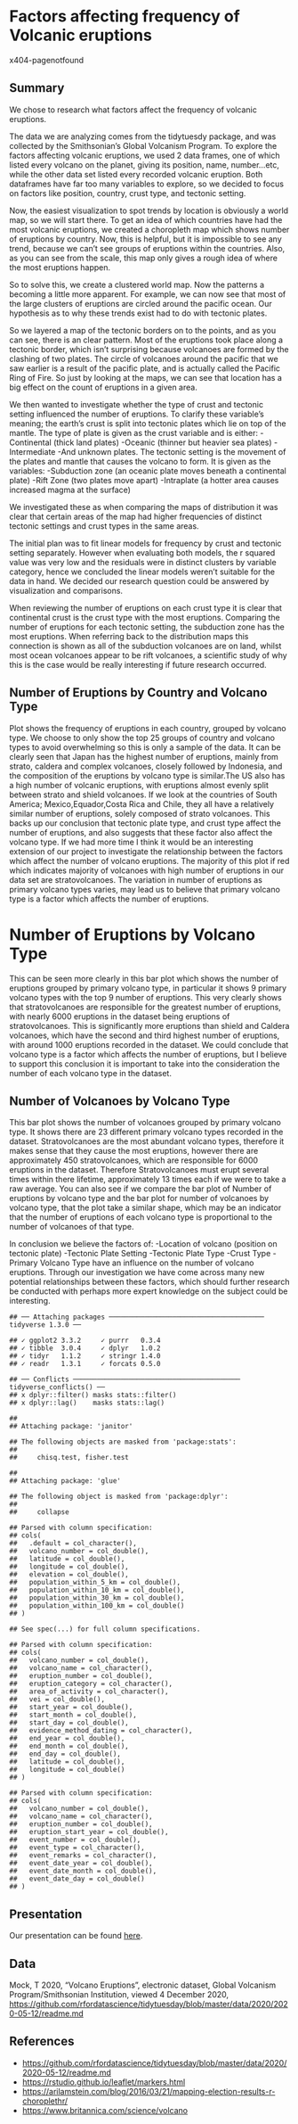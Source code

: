 Factors affecting frequency of Volcanic eruptions
================
x404-pagenotfound

## Summary

We chose to research what factors affect the frequency of volcanic
eruptions.

The data we are analyzing comes from the tidytuesdy package, and was
collected by the Smithsonian’s Global Volcanism Program. To explore the
factors affecting volcanic eruptions, we used 2 data frames, one of
which listed every volcano on the planet, giving its position, name,
number…etc, while the other data set listed every recorded volcanic
eruption. Both dataframes have far too many variables to explore, so we
decided to focus on factors like position, country, crust type, and
tectonic setting.

Now, the easiest visualization to spot trends by location is obviously a
world map, so we will start there. To get an idea of which countries
have had the most volcanic eruptions, we created a choropleth map which
shows number of eruptions by country. Now, this is helpful, but it is
impossible to see any trend, because we can’t see groups of eruptions
within the countries. Also, as you can see from the scale, this map only
gives a rough idea of where the most eruptions happen.

So to solve this, we create a clustered world map. Now the patterns a
becoming a little more apparent. For example, we can now see that most
of the large clusters of eruptions are circled around the pacific ocean.
Our hypothesis as to why these trends exist had to do with tectonic
plates.

So we layered a map of the tectonic borders on to the points, and as you
can see, there is an clear pattern. Most of the eruptions took place
along a tectonic border, which isn’t surprising because volcanoes are
formed by the clashing of two plates. The circle of volcanoes around the
pacific that we saw earlier is a result of the pacific plate, and is
actually called the Pacific Ring of Fire. So just by looking at the
maps, we can see that location has a big effect on the count of
eruptions in a given area.

We then wanted to investigate whether the type of crust and tectonic
setting influenced the number of eruptions. To clarify these variable’s
meaning; the earth’s crust is split into tectonic plates which lie on
top of the mantle. The type of plate is given as the crust variable and
is either: -Continental (thick land plates) -Oceanic (thinner but
heavier sea plates) -Intermediate -And unknown plates. The tectonic
setting is the movement of the plates and mantle that causes the volcano
to form. It is given as the variables: -Subduction zone (an oceanic
plate moves beneath a continental plate) -Rift Zone (two plates move
apart) -Intraplate (a hotter area causes increased magma at the surface)

We investigated these as when comparing the maps of distribution it was
clear that certain areas of the map had higher frequencies of distinct
tectonic settings and crust types in the same areas.

The initial plan was to fit linear models for frequency by crust and
tectonic setting separately. However when evaluating both models, the r
squared value was very low and the residuals were in distinct clusters
by variable category, hence we concluded the linear models weren’t
suitable for the data in hand. We decided our research question could be
answered by visualization and comparisons.

When reviewing the number of eruptions on each crust type it is clear
that continental crust is the crust type with the most eruptions.
Comparing the number of eruptions for each tectonic setting, the
subduction zone has the most eruptions. When referring back to the
distribution maps this connection is shown as all of the subduction
volcanoes are on land, whilst most ocean volcanoes appear to be rift
volcanoes, a scientific study of why this is the case would be really
interesting if future research occurred.

## Number of Eruptions by Country and Volcano Type

Plot shows the frequency of eruptions in each country, grouped by
volcano type. We choose to only show the top 25 groups of country and
volcano types to avoid overwhelming so this is only a sample of the
data. It can be clearly seen that Japan has the highest number of
eruptions, mainly from strato, caldera and complex volcanoes, closely
followed by Indonesia, and the composition of the eruptions by volcano
type is similar.The US also has a high number of volcanic eruptions,
with eruptions almost evenly split between strato and shield volcanoes.
If we look at the countries of South America; Mexico,Equador,Costa Rica
and Chile, they all have a relatively similar number of eruptions,
solely composed of strato volcanoes. This backs up our conclusion that
tectonic plate type, and crust type affect the number of eruptions, and
also suggests that these factor also affect the volcano type. If we had
more time I think it would be an interesting extension of our project to
investigate the relationship between the factors which affect the number
of volcano eruptions. The majority of this plot if red which indicates
majority of volcanoes with high number of eruptions in our data set are
stratovolcanoes. The variation in number of eruptions as primary volcano
types varies, may lead us to believe that primary volcano type is a
factor which affects the number of eruptions.

# Number of Eruptions by Volcano Type

This can be seen more clearly in this bar plot which shows the number of
eruptions grouped by primary volcano type, in particular it shows 9
primary volcano types with the top 9 number of eruptions. This very
clearly shows that stratovolcanoes are responsible for the greatest
number of eruptions, with nearly 6000 eruptions in the dataset being
eruptions of stratovolcanoes. This is significantly more eruptions than
shield and Caldera volcanoes, which have the second and third highest
number of eruptions, with around 1000 eruptions recorded in the dataset.
We could conclude that volcano type is a factor which affects the number
of eruptions, but I believe to support this conclusion it is important
to take into the consideration the number of each volcano type in the
dataset.

## Number of Volcanoes by Volcano Type

This bar plot shows the number of volcanoes grouped by primary volcano
type. It shows there are 23 different primary volcano types recorded in
the dataset. Stratovolcanoes are the most abundant volcano types,
therefore it makes sense that they cause the most eruptions, however
there are approximately 450 stratovolcanoes, which are responsible for
6000 eruptions in the dataset. Therefore Stratovolcanoes must erupt
several times within there lifetime, approximately 13 times each if we
were to take a raw average. You can also see if we compare the bar plot
of Number of eruptions by volcano type and the bar plot for number of
volcanoes by volcano type, that the plot take a similar shape, which may
be an indicator that the number of eruptions of each volcano type is
proportional to the number of volcanoes of that type.

In conclusion we believe the factors of: -Location of volcano (position
on tectonic plate) -Tectonic Plate Setting -Tectonic Plate Type -Crust
Type -Primary Volcano Type have an influence on the number of volcano
eruptions. Through our investigation we have come across many new
potential relationships between these factors, which should further
research be conducted with perhaps more expert knowledge on the subject
could be interesting.

    ## ── Attaching packages ─────────────────────────────────────── tidyverse 1.3.0 ──

    ## ✓ ggplot2 3.3.2     ✓ purrr   0.3.4
    ## ✓ tibble  3.0.4     ✓ dplyr   1.0.2
    ## ✓ tidyr   1.1.2     ✓ stringr 1.4.0
    ## ✓ readr   1.3.1     ✓ forcats 0.5.0

    ## ── Conflicts ────────────────────────────────────────── tidyverse_conflicts() ──
    ## x dplyr::filter() masks stats::filter()
    ## x dplyr::lag()    masks stats::lag()

    ## 
    ## Attaching package: 'janitor'

    ## The following objects are masked from 'package:stats':
    ## 
    ##     chisq.test, fisher.test

    ## 
    ## Attaching package: 'glue'

    ## The following object is masked from 'package:dplyr':
    ## 
    ##     collapse

    ## Parsed with column specification:
    ## cols(
    ##   .default = col_character(),
    ##   volcano_number = col_double(),
    ##   latitude = col_double(),
    ##   longitude = col_double(),
    ##   elevation = col_double(),
    ##   population_within_5_km = col_double(),
    ##   population_within_10_km = col_double(),
    ##   population_within_30_km = col_double(),
    ##   population_within_100_km = col_double()
    ## )

    ## See spec(...) for full column specifications.

    ## Parsed with column specification:
    ## cols(
    ##   volcano_number = col_double(),
    ##   volcano_name = col_character(),
    ##   eruption_number = col_double(),
    ##   eruption_category = col_character(),
    ##   area_of_activity = col_character(),
    ##   vei = col_double(),
    ##   start_year = col_double(),
    ##   start_month = col_double(),
    ##   start_day = col_double(),
    ##   evidence_method_dating = col_character(),
    ##   end_year = col_double(),
    ##   end_month = col_double(),
    ##   end_day = col_double(),
    ##   latitude = col_double(),
    ##   longitude = col_double()
    ## )

    ## Parsed with column specification:
    ## cols(
    ##   volcano_number = col_double(),
    ##   volcano_name = col_character(),
    ##   eruption_number = col_double(),
    ##   eruption_start_year = col_double(),
    ##   event_number = col_double(),
    ##   event_type = col_character(),
    ##   event_remarks = col_character(),
    ##   event_date_year = col_double(),
    ##   event_date_month = col_double(),
    ##   event_date_day = col_double()
    ## )

## Presentation

Our presentation can be found [here](presentation/presentation.html).

## Data

Mock, T 2020, “Volcano Eruptions”, electronic dataset, Global Volcanism
Program/Smithsonian Institution, viewed 4 December 2020,
<https://github.com/rfordatascience/tidytuesday/blob/master/data/2020/2020-05-12/readme.md>

## References

  - <https://github.com/rfordatascience/tidytuesday/blob/master/data/2020/2020-05-12/readme.md>
  - <https://rstudio.github.io/leaflet/markers.html>
  - <https://arilamstein.com/blog/2016/03/21/mapping-election-results-r-choroplethr/>
  - <https://www.britannica.com/science/volcano>
